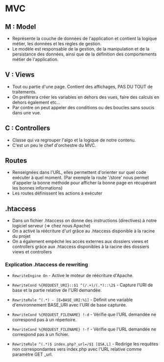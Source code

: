 # MVC

## M : Model

- Représente la couche de données de l'application et contient la logique métier, les données et les règles de gestion.
- Le modèle est responsable de la gestion, de la manipulation et de la persistance des données, ainsi que de la définition des comportements métier de l'application.

## V : Views

- Tout ou partie d'une page. Contient des affichages, PAS DU TOUT de traitements.
- On préférera créer les variables en dehors des vues, faire des calculs en dehors également etc...
- Par contre on peut appeler des conditions ou des boucles sans soucis dans une vue.

## C : Controllers

- Classe qui va regrouper l'algo et la logique de notre contenu.
- C'est un peu le chef d'orchestre du MVC.

## Routes

- Renseignées dans l'URL, elles permettent d'orienter sur quel code exécuter à quel moment. (Par exemple la route '/store' nous permet d'appeler la bonne méthode pour afficher la bonne page en récupérant les bonnes informations)
- Les routes définissent les actions à exécuter

## .htaccess

- Dans un fichier .htaccess on donne des instructions (directives) à notre logiciel serveur (=> chez nous Apache)
- On a activé la réécriture d'url grâce au .htaccess disponible à la racine du projet
- On a également empêché les accès externes aux dossiers views et controllers grâce aux .htaccess disponibles à la racine des dossiers views et controllers

### Explication .htaccess de rewriting

- `RewriteEngine On` - Active le moteur de réécriture d'Apache.

- `RewriteCond %{REQUEST_URI}::$1 ^(/.+)/(.*)::\2$` - Capture l'URI de base et la partie relative de l'URI demandée.

- `RewriteRule ^(.*) - [E=BASE_URI:%1]` - Définit une variable d'environnement BASE_URI avec l'URI de base capturée.

- `RewriteCond %{REQUEST_FILENAME} !-d` - Vérifie que l'URL demandée ne correspond pas à un répertoire.

- `RewriteCond %{REQUEST_FILENAME} !-f` - Vérifie que l'URL demandée ne correspond pas à un fichier.

- `RewriteRule ^(.*)$ index.php?_url=/$1 [QSA,L]` - Redirige les requêtes non correspondantes vers index.php avec l'URL relative comme paramètre GET _url.